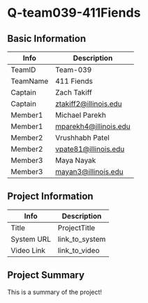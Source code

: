 # Q-team039-411Fiends

## Basic Information

|   Info      |        Description     |
| ----------- | ---------------------- |
| TeamID      |        Team-039        |
| TeamName    |         411 Fiends     |
| Captain     |       Zach Takiff      |
| Captain     |  ztakiff2@illinois.edu |
| Member1     |     Michael Parekh     |
| Member1     |  mparekh4@illinois.edu |
| Member2     |     Vrushhabh Patel    |
| Member2     | vpate81@illinois.edu   |
| Member3     |       Maya Nayak       |
| Member3     |   mayan3@illinois.edu  |

## Project Information

|   Info      |        Description     |
| ----------- | ---------------------- |
|  Title      |       ProjectTitle     |
| System URL  |      link_to_system    |
| Video Link  |      link_to_video     |

## Project Summary

This is a summary of the project!
